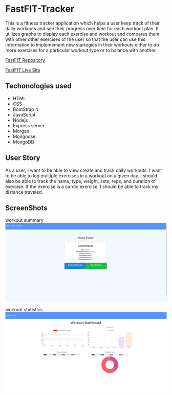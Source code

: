 # FastFIT-Tracker
This is a fitness tracker application which helps a user keep track of their daily workouts and see their progress over time for each workout plan. It utilizes graphs to display each exercise and workout and compares them with other other exercises of the user so that the user can use this information to implemement new startegies in their workouts either to do more exercises for a particular workout type or to balance with another.

[FastFIT Repository](https://github.com/Terd47/FastFIT-Tracker)

[FastFIT Live Site](https://github.com/Terd47/FastFIT-Tracker)

## Techonologies used
- HTML
- CSS 
- BootStrap 4
- JavaScript
- Nodejs
- Express server
- Morgan
- Mongoose
- MongoDB

## User Story
As a user, I want to be able to view create and track daily workouts. I want to be able to log multiple exercises in a workout on a given day. I should also be able to track the name, type, weight, sets, reps, and duration of exercise. If the exercise is a cardio exercise, I should be able to track my distance traveled.
 
## ScreenShots
workout summary
![workout summary](./public/images/workout-summary.PNG)

workout statistics
![workout statistics](./public/images/workout-dashboard.PNG)

